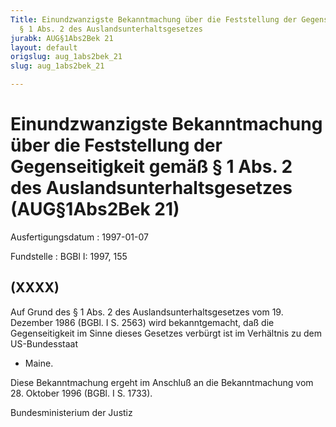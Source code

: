 ```yaml
---
Title: Einundzwanzigste Bekanntmachung über die Feststellung der Gegenseitigkeit gemäß
  § 1 Abs. 2 des Auslandsunterhaltsgesetzes
jurabk: AUG§1Abs2Bek 21
layout: default
origslug: aug_1abs2bek_21
slug: aug_1abs2bek_21

---
```


# Einundzwanzigste Bekanntmachung über die Feststellung der Gegenseitigkeit gemäß § 1 Abs. 2 des Auslandsunterhaltsgesetzes (AUG§1Abs2Bek 21)

Ausfertigungsdatum
:   1997-01-07

Fundstelle
:   BGBl I: 1997, 155



## (XXXX)

Auf Grund des § 1 Abs. 2 des Auslandsunterhaltsgesetzes vom 19. Dezember 1986 (BGBl. I S. 2563) wird bekanntgemacht, daß die Gegenseitigkeit im Sinne dieses Gesetzes verbürgt ist im Verhältnis zu dem US-Bundesstaat

*   Maine.



Diese Bekanntmachung ergeht im Anschluß an die Bekanntmachung vom 28. Oktober 1996 (BGBl. I S. 1733).

Bundesministerium der Justiz

